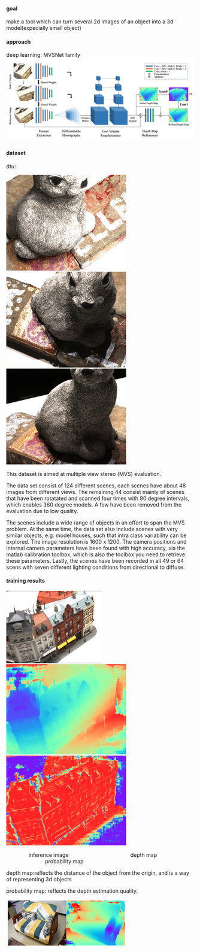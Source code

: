 

#### goal
  make a tool which can turn several 2d images of an object into a 3d model(expecially small object)

#### approach 
  deep learning: MVSNet family 
  ![](/images/MVSNet.png)
#### dataset
  dtu:
  
 ![](/images/cat_01.png) ![](/images/cat_11.png) ![](/images/cat_21.png)
  
  This dataset is aimed at multiple view stereo (MVS) evaluation.
  
  The data set consist of 124 different scenes, each scenes have about 48 images from different views. The remaining 44 consist mainly of scenes that have been rotatated and scanned four times with 90 degree intervals, which enables 360 degree models. A few have been removed from the evaluation due to low quality.
  
  The scenes include a wide range of objects in an effort to span the MVS problem. At the same time, the data set also include scenes with very similar objects, e.g. model houses, such that intra class variability can be explored. The image resolution is 1600 x 1200. The camera positions and internal camera parameters have been found with high accuracy, via the matlab calibration toolbox, which is also the toolbox you need to retrieve these parameters. Lastly, the scenes have been recorded in all 49 or 64 scens with seven different lighting conditions from directional to diffuse.

#### training results
   ![](/images/building1.png)![](/images/depth1.png)![](/images/probability1.png)
   
  &emsp;&emsp;&emsp;&emsp; inference image &emsp; &emsp; &emsp;  &emsp; &emsp; &emsp; &emsp; &emsp; &emsp;                depth map        &emsp;&emsp; &emsp; &emsp; &emsp; &emsp; &emsp;&emsp; &emsp; &emsp; &emsp;        probability map                       
   
 depth map:reflects the distance of the object from the origin, and is a way of representing 3d objects
 
 probability map: reflects the depth estimation quality.
 
   ![](/images/sofa1.png)
   
   
